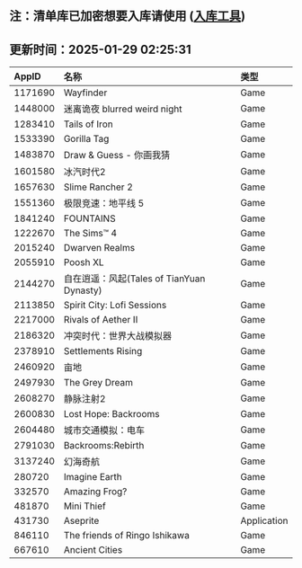 ## 注：清单库已加密想要入库请使用 ([入库工具](https://github.com/BlankTMing/ManifestAutoUpdate/releases))

## 更新时间：2025-01-29 02:25:31
| AppID | 名称 | 类型  |
| :-------------------- | :----------------------------- | :----------- |
| 1171690 | Wayfinder| Game |
| 1448000 | 迷离诡夜 blurred weird night| Game |
| 1283410 | Tails of Iron| Game |
| 1533390 | Gorilla Tag| Game |
| 1483870 | Draw & Guess - 你画我猜| Game |
| 1601580 | 冰汽时代2| Game |
| 1657630 | Slime Rancher 2| Game |
| 1551360 | 极限竞速：地平线 5| Game |
| 1841240 | FOUNTAINS| Game |
| 1222670 | The Sims™ 4| Game |
| 2015240 | Dwarven Realms| Game |
| 2055910 | Poosh XL| Game |
| 2144270 | 自在逍遥：风起(Tales of TianYuan Dynasty)| Game |
| 2113850 | Spirit City: Lofi Sessions| Game |
| 2217000 | Rivals of Aether II| Game |
| 2186320 | 冲突时代：世界大战模拟器| Game |
| 2378910 | Settlements Rising| Game |
| 2460920 | 亩地| Game |
| 2497930 | The Grey Dream| Game |
| 2608270 | 静脉注射2| Game |
| 2600830 | Lost Hope: Backrooms| Game |
| 2604480 | 城市交通模拟：电车| Game |
| 2791030 | Backrooms:Rebirth| Game |
| 3137240 | 幻海奇航| Game |
| 280720 | Imagine Earth| Game |
| 332570 | Amazing Frog?| Game |
| 481870 | Mini Thief| Game |
| 431730 | Aseprite| Application |
| 846110 | The friends of Ringo Ishikawa| Game |
| 667610 | Ancient Cities| Game |
